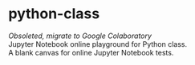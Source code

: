 # python-class

*Obsoleted, migrate to Google Colaboratory*  
Jupyter Notebook online playground for Python class.  
A blank canvas for online Jupyter Notebook tests.
